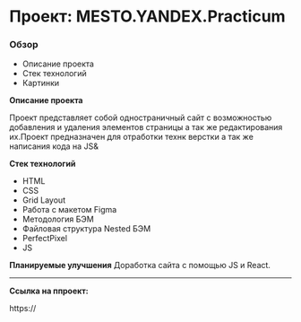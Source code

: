 # Проект: MESTO.YANDEX.Practicum

### Обзор
* Описание проекта
* Стек технологий
* Картинки

**Описание проекта**

Проект представляет собой одностраничный сайт с возможностью добавления и удаления элементов страницы а так же редактирования их.Проект предназначен для отработки технк верстки а так же написания кода на JS&


**Стек технологий**

* HTML
* CSS
* Grid Layout
* Работа с макетом Figma
* Методология БЭМ
* Файловая структура Nested БЭМ
* PerfectPixel
* JS

**Планируемые улучшения**
Доработка сайта с помощью JS и React.

****
**Ссылка на ппроект:**

https://